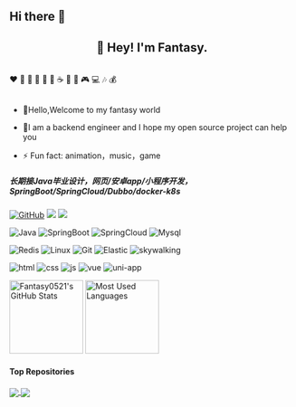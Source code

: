 ## Hi there 👋

<!--
**Fantasy0521/Fantasy0521** is a ✨ _special_ ✨ repository because its `README.md` (this file) appears on your GitHub profile.

Here are some ideas to get you started:

- 🔭 I’m currently working on ...
- 🌱 I’m currently learning ...
- 👯 I’m looking to collaborate on ...
- 🤔 I’m looking for help with ...
- 💬 Ask me about ...
- 📫 How to reach me: ...
- 😄 Pronouns: ...
- ⚡ Fun fact: ...
-->


<h2 align="center">👋 Hey! I'm Fantasy. </h2>
<br />
❤️ 🍦 🍓 🍉 🍋 🥛 ☕ 🍗 🍟 🎮 💻 🎶 💰
<br />
<br />

- 💬Hello,Welcome to my fantasy world

- 🤔I am a backend engineer and I hope my open source project can help you

- ⚡ Fun fact: animation，music，game

##### 长期接Java毕业设计，网页/安卓app/小程序开发，SpringBoot/SpringCloud/Dubbo/docker-k8s


[![GitHub](https://img.shields.io/badge/GitHub-181717?style=flat-square&logo=github&logoColor=white)](https://github.com/Fantasy0521)
[![](https://img.shields.io/badge/FantasyBlog-black?link=106.14.45.117%3A8080%2Fhome)](http://106.14.45.117:8080/home)
[![](https://img.shields.io/badge/OnlinePhotoAlbum-pink?link=106.14.45.117%3A8080%2Fhome)](http://106.14.45.117:8055/index.html)

![Java](https://img.shields.io/badge/Java-red?style=flat-square&logo=Java)
![SpringBoot](https://img.shields.io/badge/SpringBoot-Spring?style=flat-square&logo=spring)
![SpringCloud](https://img.shields.io/badge/SpringCloud-Spring?style=flat-square&logo=spring)
![Mysql](https://img.shields.io/badge/MySQL-blue?style=flat-square&logo=mysql&logoColor=black)

![Redis](https://img.shields.io/badge/Redis-DC382D?style=flat-square&logo=redis&logoColor=white)
![Linux](https://img.shields.io/badge/-Linux-FCC624?style=flat-square&logo=linux&logoColor=black)
![Git](https://img.shields.io/badge/-Git-f05032?style=flat-square&logo=Git&logoColor=white)
![Elastic](https://img.shields.io/badge/Elasticsearch-FEC514?style=flat-square&logo=Elastic&logoColor=white)
![skywalking](https://img.shields.io/badge/-skywalking-black?style=flat-square&logo=skywalking)

![html](https://img.shields.io/badge/-html-E34F26?style=flat-square&logo=html5&logoColor=white)
![css](https://img.shields.io/badge/-css-1572B6?style=flat-square&logo=css3)
![js](https://img.shields.io/badge/JavaScript-red?style=flat-square&logo=javascript)
![vue](https://img.shields.io/badge/Vue.js-black?style=flat-square&logo=vue.js)
![uni-app](https://img.shields.io/badge/uniapp-uniapp?style=flat-square&logo=uni-app)

<img height="130px" src="https://github-readme-stats.vercel.app/api?username=Fantasy0521&hide_title=true&show_icons=true&hide=issues&include_all_commits=true&count_private=true&theme=graywhite&hide_border=true&bg_color=45,ff7979,ffd479,fffc79,73fa79" alt="Fantasy0521's GitHub Stats"> <img height="130px" src="https://github-readme-stats.vercel.app/api/top-langs?username=Fantasy0521&hide_title=true&layout=compact&theme=graywhite&hide_border=true&bg_color=45,fffc79,73fa79,75f0db" alt="Most Used Languages">


#### Top Repositories


<a href="https://github.com/Fantasy0521/upload-server">
  <img align="center" src="https://github-readme-stats.vercel.app/api/pin/?username=Fantasy0521&repo=upload-server&theme=buefy" />
</a>
<a href="https://github.com/Fantasy0521/Fantasy-Blog">
  <img align="center" src="https://github-readme-stats.vercel.app/api/pin/?username=Fantasy0521&repo=Fantasy-Blog&theme=buefy" />
</a>

